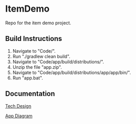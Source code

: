 # ItemDemo
Repo for the item demo project.

## Build Instructions
1. Navigate to "Code/".
2. Run "./gradlew clean build".
3. Navigate to "Code/app/build/distributions/".
4. Unzip the file "app.zip".
5. Navigate to "Code/app/build/distributions/app/app/bin/".
6. Run "app.bat".

## Documentation
[Tech Design](/Documentation/TechDesign/TechDesign_v1.0.0.pdf)

[App Diagram](/Documentation/AppDiagram/AppDiagram_v1.0.0.pdf)
